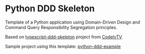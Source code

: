 # Python DDD Skeleton

Template of a Python application using Domain-Driven Design and Command Query Responsibility Segregation principles.

Based on [typescript-ddd-skeleton](https://github.com/CodelyTV/typescript-ddd-skeleton) project from [CodelyTV](https://github.com/CodelyTV).

Sample project using this template: [python-ddd-example](https://github.com/parada3desu/python-ddd-example)
